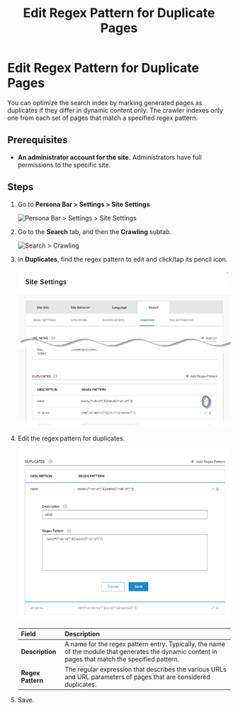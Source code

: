 ﻿---
uid: edit-regex-pattern-for-duplicate-pages
locale: en
title: Edit Regex Pattern for Duplicate Pages
dnnversion: 09.02.00
related-topics: add-regex-pattern-for-duplicate-pages,delete-regex-pattern-for-duplicate-pages
---

# Edit Regex Pattern for Duplicate Pages

You can optimize the search index by marking generated pages as duplicates if they differ in dynamic content only. The crawler indexes only one from each set of pages that match a specified regex pattern.

## Prerequisites

*   **An administrator account for the site.** Administrators have full permissions to the specific site.

## Steps

1.  Go to **Persona Bar \> Settings \> Site Settings**.
    
    ![Persona Bar > Settings > Site Settings](/images/scr-pbar-host-Settings-E91.png)
    
2.  Go to the **Search** tab, and then the **Crawling** subtab.
    
    ![Search > Crawling](/images/scr-pbtabs-all-Settings-SiteSettings-Search-Crawling-E90.png)
    
3.  In **Duplicates**, find the regex pattern to edit and click/tap its pencil icon.
    
      
    
    ![](/images/scr-SiteSettings-Search-Crawling-duplicates-edit-E90.png)
    
      
    
4.  Edit the regex pattern for duplicates.
    
      
    
    ![](/images/scr-SiteSettings-Search-Crawling-duplicates-edit-regex-pattern-E90.png)
    
      
    
    |**Field**|**Description**|
    |---|---|
    |<strong>Description</strong>|A name for the regex pattern entry. Typically, the name of the module that generates the dynamic content in pages that match the specified pattern.|
    |<strong>Regex Pattern</strong>|The regular expression that describes the various URLs and URL parameters of pages that are considered duplicates.|
    
5.  Save.
